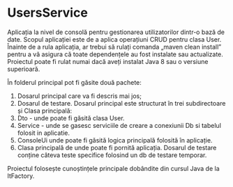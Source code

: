 # UsersService
Aplicația la nivel de consolă pentru gestionarea utilizatorilor dintr-o bază de date.
Scopul aplicației este de a aplica operațiuni CRUD pentru clasa User.
Înainte de a rula aplicația, ar trebui să rulați comanda „maven clean install” pentru a vă asigura că toate dependențele au fost instalate sau actualizate.
Proiectul poate fi rulat numai dacă aveți instalat Java 8 sau o versiune superioară.

În folderul principal pot fi găsite două pachete:
1. Dosarul principal care va fi descris mai jos;
2. Dosarul de testare.
   Dosarul principal este structurat în trei subdirectoare și Clasa principală:
1. Dto - unde poate fi găsită clasa User.
2. Service - unde se gasesc serviciile de creare a conexiunii Db si tabelul folosit in aplicatie.
3. ConsoleUi unde poate fi găsită logica principală folosită în aplicație.
4. Clasa principală de unde poate fi pornită aplicația.
   Dosarul de testare conține câteva teste specifice folosind un db de testare temporar.

Proiectul folosește cunoștințele principale dobândite din cursul Java de la ItFactory.
